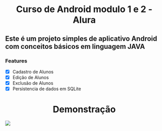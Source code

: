 # <h1 align="center">Curso de Android modulo 1 e 2 - Alura</h1>

## Este é um projeto simples de aplicativo Android com conceitos básicos em linguagem JAVA

### Features

- [x] Cadastro de Alunos
- [x] Edição de Alunos
- [x] Exclusão de Alunos
- [x] Persistencia de dados em SQLite

# <h1 align="center">Demonstração</h1>

![](https://j.gifs.com/P7ORNW.gif)
